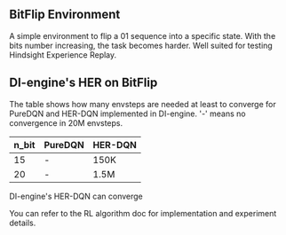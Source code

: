 ## BitFlip Environment
A simple environment to flip a 01 sequence into a specific state. With the bits number increasing, the task becomes harder. 
Well suited for testing Hindsight Experience Replay.

## DI-engine's HER on BitFlip

The table shows how many envsteps are needed at least to converge for PureDQN and HER-DQN implemented in DI-engine. '-' means no convergence in 20M envsteps.

| n_bit  | PureDQN | HER-DQN |
| ------ | ------- | ------- |
| 15     | -       | 150K    |
| 20     | -       | 1.5M    |
DI-engine's HER-DQN can converge 

You can refer to the RL algorithm doc for implementation and experiment details.
